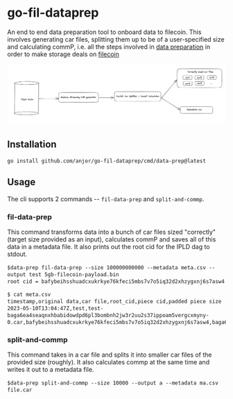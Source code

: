 # go-fil-dataprep

An end to end data preparation tool to onboard data to filecoin. This involves generating
car files, splitting them up to be of a user-specified size and calculating commP, i.e.
all the steps involved in [data
preparation](https://github.com/filecoin-project/data-prep-tools/tree/main/docs) in order
to make storage deals on [filecoin](https://filecoin.io)

![end-to-end](./images/go-fil-dataprep-flow.png)

## Installation

```
go install github.com/anjor/go-fil-dataprep/cmd/data-prep@latest
```

## Usage

The cli supports 2 commands -- `fil-data-prep` and `split-and-commp`.

### fil-data-prep

This command transforms data into a bunch of car files sized "correctly" (target size
provided as an input), calculates commP and saves all of this data in a metadata file. It
also prints out the root cid for the IPLD dag to stdout.

```
$data-prep fil-data-prep --size 100000000000 --metadata meta.csv --output test 5gb-filecoin-payload.bin
root cid = bafybeihsshuadcxukrkye76kfeci5mbs7v7o5iq32d2xhzygxnj6s7asw4
```

```
$ cat meta.csv
timestamp,original data,car file,root_cid,piece cid,padded piece size
2023-05-10T13:04:47Z,test,test-baga6ea4seaqnxhbabidowdpd6pl3bombnh2jw3r2uu2s37ippoam5vergcxmyny-0.car,bafybeihsshuadcxukrkye76kfeci5mbs7v7o5iq32d2xhzygxnj6s7asw4,baga6ea4seaqnxhbabidowdpd6pl3bombnh2jw3r2uu2s37ippoam5vergcxmyny,8589934592
```
### split-and-commp

This command takes in a car file and splits it into smaller car files of the provided size (roughly). It also calculates commp at the same time and writes it out to a metadata file.

```
$data-prep split-and-commp --size 10000 --output a --metadata ma.csv file.car
```

